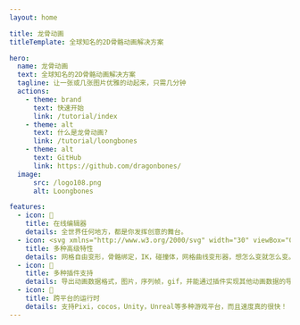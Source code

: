 ```yaml
---
layout: home

title: 龙骨动画
titleTemplate: 全球知名的2D骨骼动画解决方案

hero:
  name: 龙骨动画
  text: 全球知名的2D骨骼动画解决方案
  tagline: 让一张或几张图片优雅的动起来，只需几分钟
  actions:
    - theme: brand
      text: 快速开始
      link: /tutorial/index
    - theme: alt
      text: 什么是龙骨动画?
      link: /tutorial/loongbones
    - theme: alt
      text: GitHub
      link: https://github.com/dragonbones/
  image:
      src: /logo108.png
      alt: Loongbones

features:
  - icon: 📝
    title: 在线编辑器
    details: 全世界任何地方，都是你发挥创意的舞台。
  - icon: <svg xmlns="http://www.w3.org/2000/svg" width="30" viewBox="0 0 256 256.32"><defs><linearGradient id="a" x1="-.828%" x2="57.636%" y1="7.652%" y2="78.411%"><stop offset="0%" stop-color="#41D1FF"/><stop offset="100%" stop-color="#BD34FE"/></linearGradient><linearGradient id="b" x1="43.376%" x2="50.316%" y1="2.242%" y2="89.03%"><stop offset="0%" stop-color="#FFEA83"/><stop offset="8.333%" stop-color="#FFDD35"/><stop offset="100%" stop-color="#FFA800"/></linearGradient></defs><path fill="url(#a)" d="M255.153 37.938 134.897 252.976c-2.483 4.44-8.862 4.466-11.382.048L.875 37.958c-2.746-4.814 1.371-10.646 6.827-9.67l120.385 21.517a6.537 6.537 0 0 0 2.322-.004l117.867-21.483c5.438-.991 9.574 4.796 6.877 9.62Z"/><path fill="url(#b)" d="M185.432.063 96.44 17.501a3.268 3.268 0 0 0-2.634 3.014l-5.474 92.456a3.268 3.268 0 0 0 3.997 3.378l24.777-5.718c2.318-.535 4.413 1.507 3.936 3.838l-7.361 36.047c-.495 2.426 1.782 4.5 4.151 3.78l15.304-4.649c2.372-.72 4.652 1.36 4.15 3.788l-11.698 56.621c-.732 3.542 3.979 5.473 5.943 2.437l1.313-2.028 72.516-144.72c1.215-2.423-.88-5.186-3.54-4.672l-25.505 4.922c-2.396.462-4.435-1.77-3.759-4.114l16.646-57.705c.677-2.35-1.37-4.583-3.769-4.113Z"/></svg>
    title: 多种高级特性
    details: 网格自由变形，骨骼绑定，IK，碰撞体，网格曲线变形器，想怎么变就怎么变。
  - icon: 🥰
    title: 多种插件支持
    details: 导出动画数据格式，图片，序列帧，gif，并能通过插件实现其他动画数据的导入和导出。
  - icon: 🚀
    title: 跨平台的运行时
    details: 支持Pixi，cocos，Unity，Unreal等多种游戏平台，而且速度真的很快！
---
```

<style>
:root {
  --vp-home-hero-name-color: transparent;
  --vp-home-hero-name-background: -webkit-linear-gradient(120deg, #bd34fe 30%, #41d1ff);

  --vp-home-hero-image-background-image: linear-gradient(-45deg, #bd34fe 50%, #47caff 50%);
  --vp-home-hero-image-filter: blur(44px);
}

@media (min-width: 640px) {
  :root {
    --vp-home-hero-image-filter: blur(56px);
  }
}

@media (min-width: 960px) {
  :root {
    --vp-home-hero-image-filter: blur(68px);
  }
}
</style>
